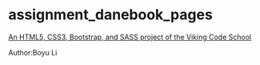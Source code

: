 # assignment_danebook_pages

[An HTML5, CSS3, Bootstrap, and SASS project of the Viking Code School](http://www.vikingcodeschool.com)

Author:Boyu Li